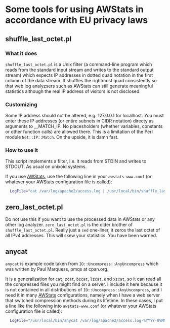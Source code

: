 # Some tools for using AWStats in accordance with EU privacy laws

## shuffle_last_octet.pl

### What it does

  `shuffle_last_octet.pl` is a Unix filter (a command-line program which reads
  from the standard input stream and writes to the standard output stream)
  which expects IP addresses in dotted quad notation in the first column of the
  data stream. It shuffles the rightmost quad consistently so that web log
  analyzsers such as AWStats can still generate meaningful statistics although
  the real IP address of visitors is not disclosed.

### Customizing

Some IP address should not be altered, e.g. 127.0.0.1 for localhost.
You must enter these IP addresses (or entire subnets in CIDR notation) directy
as arguments to __MATCH_IP. No placesholders (whether variables, constants or
other function calls) are allowed there. This is a limitation of the Perl module
`Net::IP::Match`. On the upside, it is damn fast.

### How to use it

This script implements a filter, i.e. it reads from STDIN and writes to STDOUT. As usual on unixoid systems.

If you use [AWStats](http://www.awstats.org/), use the following line in your `awstats-www.conf` (or whatever your AWStats configuration file is called):

````sh
  LogFile="cat /var/log/apache2/access.log | /usr/local/bin/shuffle_last_octet.pl |"
````


## zero_last_octet.pl

Do not use this if you want to use the processed data in AWStats or any other log analyzer.
`zero_last_octet.pl` is the older brother of `shuffle_last_octet.pl`. Really just a
`sed` one-liner, it zeros the last octet of all IPv4 addresses. This will skew your
statistics. You have been warned.


## anycat

`anycat` is example code taken from `IO::Uncompress::AnyUncompress` which was
written by Paul Marquess, pmqs at cpan.org.

It is a generalization for `cat`, `zcat`, `bzcat`, `lzcat`, and `xzcat`, so
it can read all the compressed files you might find on a server. I include it
here because it is not contained in all distributions of
`IO::Uncompress::AnyUncompress`, and I need it in many [AWStats](http://www.awstats.org/)
configurations, namely when I have a web server that switched compression
methods during its lifetime. In these cases, I put a line like the following into
`awstats-www.conf` (or whatever your AWStats configuration file is called):

````sh
  LogFile="/usr/local/bin/anycat /var/log/apache2/access.log-%YYYY-0%MM-0%DD-0* | /usr/local/bin/shuffle_last_octet.pl |"
````

